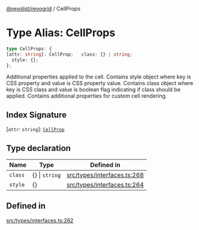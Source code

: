 [@revolist/revogrid](README.md) / CellProps

# Type Alias: CellProps

```ts
type CellProps: {
[attr: string]: CellProp;   class: {} | string;
  style: {};
};
```

Additional properties applied to the cell.
Contains style object where key is CSS property and value is CSS property value.
Contains class object where key is CSS class and value is boolean flag indicating if class should be applied.
Contains additional properties for custom cell rendering.

## Index Signature

 \[`attr`: `string`\]: [`CellProp`](TypeAlias.CellProp.md)

## Type declaration

| Name | Type | Defined in |
| ------ | ------ | ------ |
| `class` | \{\} \| `string` | [src/types/interfaces.ts:268](https://github.com/revolist/revogrid/blob/c9c4fc1791ac452c4c9470419263ce544ebb624f/src/types/interfaces.ts#L268) |
| `style` | \{\} | [src/types/interfaces.ts:264](https://github.com/revolist/revogrid/blob/c9c4fc1791ac452c4c9470419263ce544ebb624f/src/types/interfaces.ts#L264) |

## Defined in

[src/types/interfaces.ts:262](https://github.com/revolist/revogrid/blob/c9c4fc1791ac452c4c9470419263ce544ebb624f/src/types/interfaces.ts#L262)
